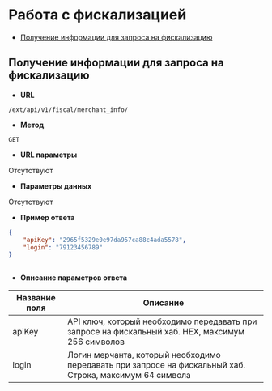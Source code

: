 # Работа с фискализацией

* [Получение информации для запроса на фискализацию](#Получение-информации-для-запроса-на-фискализацию)

## Получение информации для запроса на фискализацию
* **URL**

`/ext/api/v1/fiscal/merchant_info/`

* **Метод**

`GET`

* **URL параметры**

Отсутствуют

* **Параметры данных**

Отсутствуют

* **Пример ответа**

```json
{
    "apiKey": "2965f5329e0e97da957ca88c4ada5578", 
    "login": "79123456789"
}
     
```

* **Описание параметров ответа**

Название поля | Описание
------------- | --------
apiKey | API ключ, который необходимо передавать при запросе на фискальный хаб. HEX, максимум 256 символов
login | Логин мерчанта, который необходимо передавать при запросе на фискальный хаб. Строка, максимум 64 символа